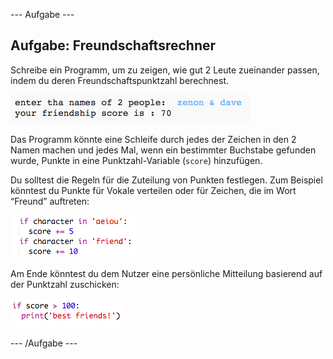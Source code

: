 \--- Aufgabe \---

## Aufgabe: Freundschaftsrechner

Schreibe ein Programm, um zu zeigen, wie gut 2 Leute zueinander passen, indem du deren Freundschaftspunktzahl berechnest.

![screenshot](images/messages-friends.png)

Das Programm könnte eine Schleife durch jedes der Zeichen in den 2 Namen machen und jedes Mal, wenn ein bestimmter Buchstabe gefunden wurde, Punkte in eine Punktzahl-Variable (`score`) hinzufügen.

Du solltest die Regeln für die Zuteilung von Punkten festlegen. Zum Beispiel könntest du Punkte für Vokale verteilen oder für Zeichen, die im Wort “Freund” auftreten:

![screenshot](images/messages-friends-code.png)

Am Ende könntest du dem Nutzer eine persönliche Mitteilung basierend auf der Punktzahl zuschicken:

![screenshot](images/messages-best-friends.png)

\--- /Aufgabe \---